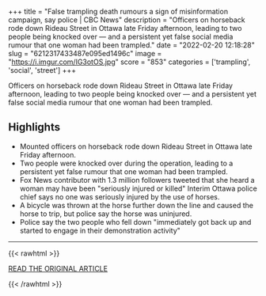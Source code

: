 +++
title = "False trampling death rumours a sign of misinformation campaign, say police | CBC News"
description = "Officers on horseback rode down Rideau Street in Ottawa late Friday afternoon, leading to two people being knocked over — and a persistent yet false social media rumour that one woman had been trampled."
date = "2022-02-20 12:18:28"
slug = "6212317433487e095ed1496c"
image = "https://i.imgur.com/IG3otOS.jpg"
score = "853"
categories = ['trampling', 'social', 'street']
+++

Officers on horseback rode down Rideau Street in Ottawa late Friday afternoon, leading to two people being knocked over — and a persistent yet false social media rumour that one woman had been trampled.

## Highlights

- Mounted officers on horseback rode down Rideau Street in Ottawa late Friday afternoon.
- Two people were knocked over during the operation, leading to a persistent yet false rumour that one woman had been trampled.
- Fox News contributor with 1.3 million followers tweeted that she heard a woman may have been "seriously injured or killed" Interim Ottawa police chief says no one was seriously injured by the use of horses.
- A bicycle was thrown at the horse further down the line and caused the horse to trip, but police say the horse was uninjured.
- Police say the two people who fell down "immediately got back up and started to engage in their demonstration activity"

---

{{< rawhtml >}}
  <p class="article-category">
    <a target="_blank" href="https://www.cbc.ca/news/canada/ottawa/false-trampling-death-rumours-at-ottawa-protests-a-sign-of-misinformation-campaign-police-say-1.6358308">READ THE ORIGINAL ARTICLE</a>
  </p>
{{< /rawhtml >}}
